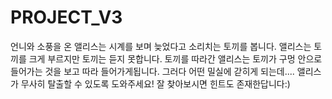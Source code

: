 # PROJECT_V3
언니와 소풍을 온 앨리스는 시계를 보며 늦었다고 소리치는 토끼를 봅니다. 앨리스는 토끼를 크게 부르지만 토끼는 듣지 못합니다. 토끼를 따라간 앨리스는 토끼가 구멍 안으로 들어가는 것을 보고 따라 들어가게됩니다. 그러다 어떤 밀실에 갇히게 되는데.... 앨리스가 무사히 탈출할 수 있도록 도와주세요! 잘 찾아보시면 힌트도 존재한답니다:)
